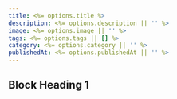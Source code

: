 ```yaml
---
title: <%= options.title %>
description: <%= options.description || '' %>
image: <%= options.image || '' %>
tags: <%= options.tags || [] %>
category: <%= options.category || '' %>
publishedAt: <%= options.publishedAt || '' %>
---
```


<!-- Start writing anything using Markdown -->

## Block Heading 1
